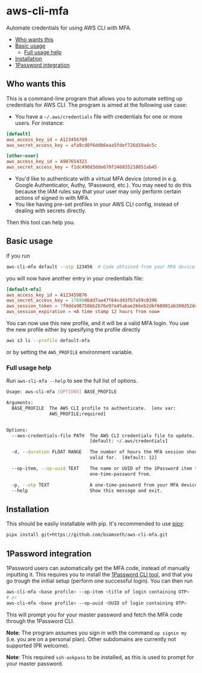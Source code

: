 # aws-cli-mfa
Automate credentials for using AWS CLI with MFA.


* [Who wants this](#who-wants-this)
* [Basic usage](#basic-usage)
  + [Full usage help](#full-usage-help)
* [Installation](#installation)
* [1Password integration](#1password-integration)


## Who wants this

This is a command-line program that allows you to automate setting up credentials for AWS CLI. The program is aimed at the following use case:

- You have a `~/.aws/credentials` file with credentials for one or more users. For instance:

```conf
[default]
aws_access_key_id = A123456789
aws_secret_access_key = afa9cd8f6ddb6eaa5fdef726d19a4c5c

[other-user]
aws_access_key_id = A987654321
aws_secret_access_key = f1dc490d3dde679f246835210851ab45
```

- You'd like to authenticate with a virtual MFA device (stored in e.g. Google Authenticator, Authy, 1Password, etc.). You may need to do this because the IAM rules say that your user may only perform certain actions of signed in with MFA.
- You like having pre-set profiles in your AWS CLI config, instead of dealing with secrets directly.

Then this tool can help you. 

## Basic usage

If you run 

```bash
aws-cli-mfa default --otp 123456  # Code obtained from your MFA device.
```

you will now have another entry in your credentials file:

```conf
[default-mfa]
aws_access_key_id = A123459876
aws_secret_access_key = 17690d6dd7aa47f64cd43fb7a59c0396
aws_session_token = 7f9dda98758bb2b76e97e45abae266eb2dbf60001ab300d52dc96fa2ce362b3f
aws_session_expiration = <A time stamp 12 hours from now>
```

You can now use this new profile, and it will be a valid MFA login. You use the new profile either by spesifying the profile directly 
```bash
aws s3 ls --profile default-mfa
```
or by setting the `AWS_PROFILE` environment variable.

### Full usage help

Run `aws-cli-mfa --help` to see the full list of options.

```bash
Usage: aws-cli-mfa [OPTIONS] BASE_PROFILE

Arguments:
  BASE_PROFILE  The AWS CLI profile to authenticate.  [env var:
                AWS_PROFILE;required]


Options:
  --aws-credentials-file PATH  The AWS CLI credentials file to update.
                               [default: ~/.aws/credentials]

  -d, --duration FLOAT RANGE   The number of hours the MFA session should be
                               valid for.  [default: 12]

  --op-item, --op-uuid TEXT    The name or UUID of the 1Password item to get a
                               one-time-password from.

  -p, --otp TEXT               A one-time-password from your MFA device.
  --help                       Show this message and exit.
```


## Installation

This should be easliy installable with pip. It's recommended to use [pipx](https://pypa.github.io/pipx):
```bash
pipx install git+https://github.com/bsamseth/aws-cli-mfa.git
```

## 1Password integration

1Password users can automatically get the MFA code, instead of manually inputting it. This requires you to install the [1Password CLI tool](https://1password.com/downloads/command-line/), and that you go trough the initial setup (perform one successful login).
You can then run

```bash
aws-cli-mfa <base profile> --op-item <title of login containing OTP>
# or
aws-cli-mfa <base profile> --op-uuid <UUID of login containing OTP>
```

This will prompt you for your master password and fetch the MFA code through the 1Password CLI. 

**Note**: The program assumes you sign in with the command `op signin my` (i.e. you are on a personal plan). Other subdomains are currently not supported (PR welcome).

**Note**: This required `ssh-askpass` to be installed, as this is used to prompt for your master password.
